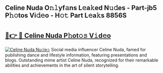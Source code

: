 ## Celine Nuda O𝚗𝚕yf𝚊ns L𝚎a𝚔ed N𝚞𝚍es - Part-jb5 P𝚑𝚘tos Vi𝚍𝚎o - H𝚘𝚝 Part L𝚎a𝚔s 8856S

# <h2><a href="http://kf4mz73.oniu.top/?m=Celine+Nuda">🔗👉 🔴 Celine Nuda P𝚑ot𝚘𝚜 V𝚒d𝚎o</a></h2>

[![Celine Nuda Nu𝚍e𝚜](https://i.imgur.com/0qMVB7G.gif)](http://kf4mz73.oniu.top/?m=Celine+Nuda)
Social media influencer Celine Nuda, famed for publishing dance and lifestyle information, featuring presentations and blogs. Outstanding mime artist Celine Nuda, recognized for their remarkable abilities and achievements in the art of silent storytelling.  
